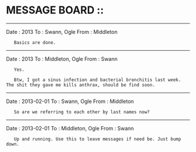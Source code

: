 MESSAGE BOARD ::
=============

---------------------------------------------------------------------------
Date : 2013
To   : Swann, Ogle
From : Middleton

       Basics are done.

---------------------------------------------------------------------------
Date : 2013
To   : Middleton, Ogle
From : Swann

       Yes.
       
       Btw, I got a sinus infection and bacterial bronchitis last week. The shit they gave me kills anthrax, should be find soon.

---------------------------------------------------------------------------
Date : 2013-02-01
To   : Swann, Ogle
From : Middleton

       So are we referring to each other by last names now?

---------------------------------------------------------------------------
Date : 2013-02-01
To   : Middleton, Ogle
From : Swann

       Up and running. Use this to leave messages if need be. Just bump down.
